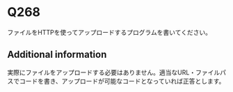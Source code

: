 # Q268

ファイルをHTTPを使ってアップロードするプログラムを書いてください。

## Additional information

実際にファイルをアップロードする必要はありません。適当なURL・ファイルパスでコードを書き、アップロードが可能なコードとなっていれば正答とします。
